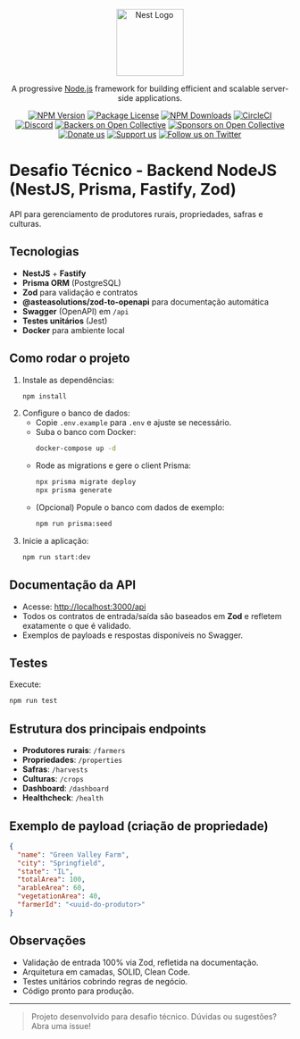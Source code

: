 <p align="center">
  <a href="http://nestjs.com/" target="blank"><img src="https://nestjs.com/img/logo-small.svg" width="120" alt="Nest Logo" /></a>
</p>

[circleci-image]: https://img.shields.io/circleci/build/github/nestjs/nest/master?token=abc123def456
[circleci-url]: https://circleci.com/gh/nestjs/nest

  <p align="center">A progressive <a href="http://nodejs.org" target="_blank">Node.js</a> framework for building efficient and scalable server-side applications.</p>
    <p align="center">
<a href="https://www.npmjs.com/~nestjscore" target="_blank"><img src="https://img.shields.io/npm/v/@nestjs/core.svg" alt="NPM Version" /></a>
<a href="https://www.npmjs.com/~nestjscore" target="_blank"><img src="https://img.shields.io/npm/l/@nestjs/core.svg" alt="Package License" /></a>
<a href="https://www.npmjs.com/~nestjscore" target="_blank"><img src="https://img.shields.io/npm/dm/@nestjs/common.svg" alt="NPM Downloads" /></a>
<a href="https://circleci.com/gh/nestjs/nest" target="_blank"><img src="https://img.shields.io/circleci/build/github/nestjs/nest/master" alt="CircleCI" /></a>
<a href="https://discord.gg/G7Qnnhy" target="_blank"><img src="https://img.shields.io/badge/discord-online-brightgreen.svg" alt="Discord"/></a>
<a href="https://opencollective.com/nest#backer" target="_blank"><img src="https://opencollective.com/nest/backers/badge.svg" alt="Backers on Open Collective" /></a>
<a href="https://opencollective.com/nest#sponsor" target="_blank"><img src="https://opencollective.com/nest/sponsors/badge.svg" alt="Sponsors on Open Collective" /></a>
  <a href="https://paypal.me/kamilmysliwiec" target="_blank"><img src="https://img.shields.io/badge/Donate-PayPal-ff3f59.svg" alt="Donate us"/></a>
    <a href="https://opencollective.com/nest#sponsor"  target="_blank"><img src="https://img.shields.io/badge/Support%20us-Open%20Collective-41B883.svg" alt="Support us"></a>
  <a href="https://twitter.com/nestframework" target="_blank"><img src="https://img.shields.io/twitter/follow/nestframework.svg?style=social&label=Follow" alt="Follow us on Twitter"></a>
</p>
  <!--[![Backers on Open Collective](https://opencollective.com/nest/backers/badge.svg)](https://opencollective.com/nest#backer)
  [![Sponsors on Open Collective](https://opencollective.com/nest/sponsors/badge.svg)](https://opencollective.com/nest#sponsor)-->

# Desafio Técnico - Backend NodeJS (NestJS, Prisma, Fastify, Zod)

API para gerenciamento de produtores rurais, propriedades, safras e culturas.

## Tecnologias

- **NestJS** + **Fastify**
- **Prisma ORM** (PostgreSQL)
- **Zod** para validação e contratos
- **@asteasolutions/zod-to-openapi** para documentação automática
- **Swagger** (OpenAPI) em `/api`
- **Testes unitários** (Jest)
- **Docker** para ambiente local

## Como rodar o projeto

1. Instale as dependências:
   ```sh
   npm install
   ```
2. Configure o banco de dados:
   - Copie `.env.example` para `.env` e ajuste se necessário.
   - Suba o banco com Docker:
     ```sh
     docker-compose up -d
     ```
   - Rode as migrations e gere o client Prisma:
     ```sh
     npx prisma migrate deploy
     npx prisma generate
     ```
   - (Opcional) Popule o banco com dados de exemplo:
     ```sh
     npm run prisma:seed
     ```
3. Inicie a aplicação:
   ```sh
   npm run start:dev
   ```

## Documentação da API

- Acesse: [http://localhost:3000/api](http://localhost:3000/api)
- Todos os contratos de entrada/saída são baseados em **Zod** e refletem exatamente o que é validado.
- Exemplos de payloads e respostas disponíveis no Swagger.

## Testes

Execute:

```sh
npm run test
```

## Estrutura dos principais endpoints

- **Produtores rurais**: `/farmers`
- **Propriedades**: `/properties`
- **Safras**: `/harvests`
- **Culturas**: `/crops`
- **Dashboard**: `/dashboard`
- **Healthcheck**: `/health`

## Exemplo de payload (criação de propriedade)

```json
{
  "name": "Green Valley Farm",
  "city": "Springfield",
  "state": "IL",
  "totalArea": 100,
  "arableArea": 60,
  "vegetationArea": 40,
  "farmerId": "<uuid-do-produtor>"
}
```

## Observações

- Validação de entrada 100% via Zod, refletida na documentação.
- Arquitetura em camadas, SOLID, Clean Code.
- Testes unitários cobrindo regras de negócio.
- Código pronto para produção.

---

> Projeto desenvolvido para desafio técnico. Dúvidas ou sugestões? Abra uma issue!
